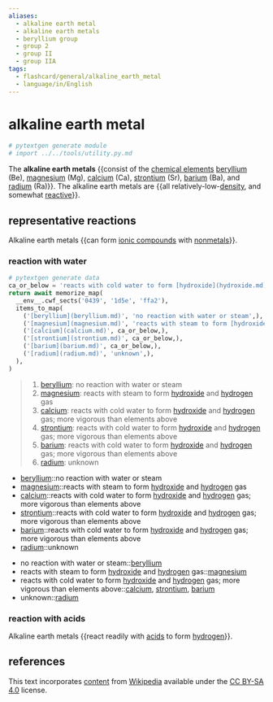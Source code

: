 ```yaml
---
aliases:
  - alkaline earth metal
  - alkaline earth metals
  - beryllium group
  - group 2
  - group II
  - group IIA
tags:
  - flashcard/general/alkaline_earth_metal
  - language/in/English
---
```


# alkaline earth metal

```Python
# pytextgen generate module
# import ../../tools/utility.py.md
```

The __alkaline earth metals__ {{consist of the [chemical elements](chemical%20element.md) [beryllium](beryllium.md) (Be), [magnesium](magnesium.md) (Mg), [calcium](calcium.md) (Ca), [strontium](strontium.md) (Sr), [barium](barium.md) (Ba), and [radium](radium.md) (Ra)}}. The alkaline earth metals are {{all relatively-low-[density](density.md), and somewhat [reactive](reactivity%20(chemistry).md)}}. <!--SR:!2025-01-24,296,190!2026-04-25,636,230-->

## representative reactions

Alkaline earth metals {{can form [ionic compounds](ionic%20compound.md) with [nonmetals](nonmetal.md)}}. <!--SR:!2025-02-17,514,310-->

### reaction with water

```Python
# pytextgen generate data
ca_or_below = 'reacts with cold water to form [hydroxide](hydroxide.md) and [hydrogen](hydrogen.md) gas; more vigorous than elements above'
return await memorize_map(
  __env__.cwf_sects('0439', '1d5e', 'ffa2'),
  items_to_map(
    ('[beryllium](beryllium.md)', 'no reaction with water or steam',),
    ('[magnesium](magnesium.md)', 'reacts with steam to form [hydroxide](hydroxide.md) and [hydrogen](hydrogen.md) gas',),
    ('[calcium](calcium.md)', ca_or_below,),
    ('[strontium](strontium.md)', ca_or_below,),
    ('[barium](barium.md)', ca_or_below,),
    ('[radium](radium.md)', 'unknown',),
  ),
)
```

<!--pytextgen generate section="0439"--><!-- The following content is generated at 2023-03-20T22:20:19.330004+08:00. Any edits will be overridden! -->

> 1. [beryllium](beryllium.md): no reaction with water or steam
> 2. [magnesium](magnesium.md): reacts with steam to form [hydroxide](hydroxide.md) and [hydrogen](hydrogen.md) gas
> 3. [calcium](calcium.md): reacts with cold water to form [hydroxide](hydroxide.md) and [hydrogen](hydrogen.md) gas; more vigorous than elements above
> 4. [strontium](strontium.md): reacts with cold water to form [hydroxide](hydroxide.md) and [hydrogen](hydrogen.md) gas; more vigorous than elements above
> 5. [barium](barium.md): reacts with cold water to form [hydroxide](hydroxide.md) and [hydrogen](hydrogen.md) gas; more vigorous than elements above
> 6. [radium](radium.md): unknown

<!--/pytextgen-->

<!--pytextgen generate section="1d5e"--><!-- The following content is generated at 2024-01-04T20:17:51.324357+08:00. Any edits will be overridden! -->

- [beryllium](beryllium.md)::no reaction with water or steam <!--SR:!2024-08-16,11,130-->
- [magnesium](magnesium.md)::reacts with steam to form [hydroxide](hydroxide.md) and [hydrogen](hydrogen.md) gas <!--SR:!2024-09-05,32,150-->
- [calcium](calcium.md)::reacts with cold water to form [hydroxide](hydroxide.md) and [hydrogen](hydrogen.md) gas; more vigorous than elements above <!--SR:!2026-05-19,731,270-->
- [strontium](strontium.md)::reacts with cold water to form [hydroxide](hydroxide.md) and [hydrogen](hydrogen.md) gas; more vigorous than elements above <!--SR:!2026-03-08,652,250-->
- [barium](barium.md)::reacts with cold water to form [hydroxide](hydroxide.md) and [hydrogen](hydrogen.md) gas; more vigorous than elements above <!--SR:!2024-08-21,128,190-->
- [radium](radium.md)::unknown <!--SR:!2028-08-19,1537,350-->

<!--/pytextgen-->

<!--pytextgen generate section="ffa2"--><!-- The following content is generated at 2024-01-04T20:17:51.367373+08:00. Any edits will be overridden! -->

- no reaction with water or steam::[beryllium](beryllium.md) <!--SR:!2024-10-03,377,290-->
- reacts with steam to form [hydroxide](hydroxide.md) and [hydrogen](hydrogen.md) gas::[magnesium](magnesium.md) <!--SR:!2027-02-27,1017,290-->
- reacts with cold water to form [hydroxide](hydroxide.md) and [hydrogen](hydrogen.md) gas; more vigorous than elements above::[calcium](calcium.md), [strontium](strontium.md), [barium](barium.md) <!--SR:!2025-02-08,182,210-->
- unknown::[radium](radium.md) <!--SR:!2024-09-02,53,170-->

<!--/pytextgen-->

### reaction with acids

Alkaline earth metals {{react readily with [acids](acid.md) to form [hydrogen](hydrogen.md)}}. <!--SR:!2025-03-17,434,250-->

## references

This text incorporates [content](https://en.wikipedia.org/wiki/alkaline_earth_metal) from [Wikipedia](Wikipedia.md) available under the [CC BY-SA 4.0](https://creativecommons.org/licenses/by-sa/4.0/) license.
